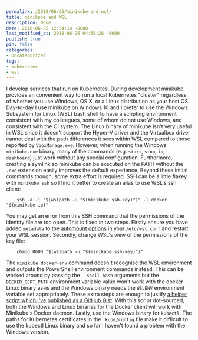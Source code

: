 ```yaml
---
permalink: /2018/06/25/minikube-and-wsl/
title: minikube and WSL
description: None
date: 2018-06-25 12:54:14 -0000
last_modified_at: 2018-06-26 04:56:28 -0000
publish: true
pin: false
categories:
- Uncategorized
tags:
- kubernetes
- wsl
---
```

I develop services that run on Kubernetes. During development [minikube](https://github.com/kubernetes/minikube) provides an convenient way to run a local Kubernetes "cluster" regardless of whether you use Windows, OS X, or a Linux distribution as your host OS. Day-to-day I use minikube on Windows 10 and I prefer to use the Windows Subsystem for Linux (WSL) bash shell to have a scripting environment consistent with my colleagues, some of whom do not use Windows, and consistent with the CI system. The Linux binary of minikube isn't very useful in WSL since it doesn't support the Hyper-V driver and the Virtualbox driver cannot deal with the path differences it sees within WSL compared to those reported by `VboxManage.exe`. However, when running the Windows `minikube.exe` binary, many of the commands (e.g. `start`, `stop`, `ip`, `dashboard`) just work without any special configuration. Furthermore, creating a symlink so minikube can be executed on the PATH without the `.exe` extension easily improves the default experience. Beyond these initial commands though, some extra effort is required. SSH can be a little flakey with `minikube ssh` so I find it better to create an alias to use WSL's ssh client:
  
        ssh -a -i "$(wslpath -u "$(minikube ssh-key)")" -l docker "$(minikube ip)"

You may get an error from this SSH command that the permissions of the identity file are too open. This is fixed in two steps. Firstly ensure you have added `metadata` to the [automount options](https://blogs.msdn.microsoft.com/commandline/2018/02/07/automatically-configuring-wsl/) in your `/etc/wsl.conf` and restart your WSL session. Secondly, change WSL's view of the permissions of the key file:
  
        chmod 0600 "$(wslpath -u "$(minikube ssh-key)")"

The `minikube docker-env` command doesn't recognise the WSL environment and outputs the PowerShell environment commands instead. This can be worked around by passing the `--shell bash` arguments but the `DOCKER_CERT_PATH` environment variable value won't work with the docker Linux binary as-is and the Windows binary needs the `WSLENV` environment variable set appropriately. These extra steps are enough to justify [a helper script which I've published as a GitHub Gist](https://gist.github.com/jstangroome/f45d7d746a7f440d9684de7bb2b7c07a). With this script dot-sourced, both the Windows and Linux binaries for the Docker client will work with Minikube's Docker daemon. Lastly, use the Windows binary for `kubectl`. The paths for Kubernetes certificates in the `.kube/config` file make it difficult to use the kubectl Linux binary and so far I haven't found a problem with the Windows version.
